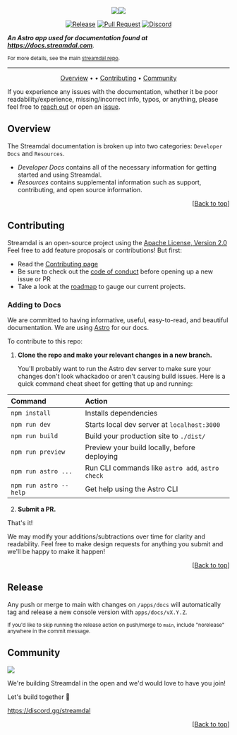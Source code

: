 <div align="center" id="to-top">
   
<img src="./src/images/readme/streamdal-logo-dark.png#gh-dark-mode-only"><img src="./src/images/readme/streamdal-logo-light.png#gh-light-mode-only">  

[![Release](https://github.com/streamdal/streamdal/actions/workflows/apps-docs-release.yml/badge.svg)](https://github.com/streamdal/streamdal/actions/workflows/apps-docs-release.yml)
[![Pull Request](https://github.com/streamdal/streamdal/actions/workflows/apps-docs-pr.yml/badge.svg)](https://github.com/streamdal/streamdal/actions/workflows/apps-docs-pr.yml)
[![Discord](https://img.shields.io/badge/Community-Discord-4c57e8.svg)](https://discord.gg/streamdal)

</div>

_**An Astro app used for documentation found at https://docs.streamdal.com**._

<sub>For more details, see the main
[streamdal repo](https://github.com/streamdal/streamdal).</sub>

---

<div align="center">

[Overview](#overview) • •
[Contributing](#contributing) •
[Community](#community)
</div>

If you experience any issues with the documentation, whether it be poor 
readability/experience, missing/incorrect info, typos, or anything, please feel 
free to [reach out](#community) or open an 
<a href="https://github.com/streamdal/streamdal/issues">issue</a>.


## Overview

The Streamdal documentation is broken up into two categories: `Developer Docs` 
and `Resources`.

* _Developer Docs_ contains all of the necessary information for getting started
and using Streamdal.
* _Resources_ contains supplemental information such as support, contributing, and 
    open source information.
    
<div align="right">
[<a href="#to-top">Back to top</a>]
</div>

## Contributing

Streamdal is an open-source project using the 
[Apache License, Version 2.0](https://www.apache.org/licenses/LICENSE-2.0.) 
Feel free to add feature proposals or contributions! But first:

- Read the [Contributing page](https://docs.streamdal.com/en/resources-support/contributing/)
- Be sure to check out the [code of conduct](https://docs.streamdal.com/en/resources-support/contributing/#code-of-conduct) before opening up a new issue or PR
- Take a look at the [roadmap](https://github.com/orgs/streamdal/projects/1) to gauge our current projects. 

### Adding to Docs

We are committed to having informative, useful, easy-to-read, and beautiful 
documentation. We are using [Astro](https://docs.astro.build) for our docs.


To contribute to this repo:

1. **Clone the repo and make your relevant changes in a new branch.**

    You'll probably want to run the Astro dev server to make sure your changes don't look whackadoo or aren't causing build issues. Here is a quick command cheat sheet for getting that up and running:

| Command                | Action                                           |
| :--------------------- | :----------------------------------------------- |
| `npm install`          | Installs dependencies                            |
| `npm run dev`          | Starts local dev server at `localhost:3000`      |
| `npm run build`        | Build your production site to `./dist/`          |
| `npm run preview`      | Preview your build locally, before deploying     |
| `npm run astro ...`    | Run CLI commands like `astro add`, `astro check` |
| `npm run astro --help` | Get help using the Astro CLI                     |

2. **Submit a PR.**
    
That's it!

We may modify your additions/subtractions over time for clarity and readability. Feel free to make design requests for anything you submit and we'll be happy to make it happen!

<div align="right">
[<a href="#to-top">Back to top</a>]
</div>

## Release

Any push or merge to main with changes on `/apps/docs` will automatically tag
and release a new console version with `apps/docs/vX.Y.Z`.

<sub>If you'd like to skip running the release action on push/merge to `main`, 
include "norelease" anywhere in the commit message.</sub>

## Community

<img src="./src/images/readme/community.png" />

We're building Streamdal in the open and we'd would love to have you join! 

Let's build together 💪

https://discord.gg/streamdal

<div align="right">
[<a href="#to-top">Back to top</a>]
</div>
